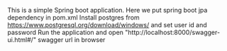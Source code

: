 This is a simple Spring boot application.
Here we put spring boot jpa dependency in pom.xml
Install postgres from https://www.postgresql.org/download/windows/  and set user id and password
Run the application and open "http://localhost:8000/swagger-ui.html#/" swagger url in browser 

